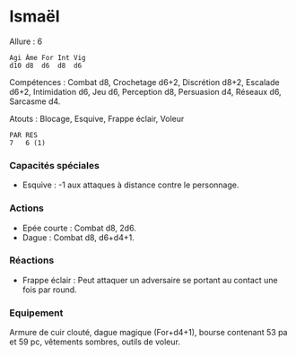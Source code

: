 
# Ismaël

Allure : 6

	Agi	Âme	For	Int	Vig
	d10	d8	d6	d8	d6

Compétences : Combat d8, Crochetage d6+2, Discrétion d8+2, Escalade d6+2, Intimidation d6, Jeu d6, Perception d8, Persuasion d4, Réseaux d6, Sarcasme d4.

Atouts : Blocage, Esquive, Frappe éclair, Voleur

	PAR	RES
	7   6 (1)

### Capacités spéciales
- Esquive : -1 aux attaques à distance contre le personnage.

### Actions
- Epée courte : Combat d8, 2d6.
- Dague : Combat d8, d6+d4+1.

### Réactions
- Frappe éclair : Peut attaquer un adversaire se portant au contact une fois par round.

### Equipement
Armure de cuir clouté, dague magique (For+d4+1), bourse contenant 53 pa et 59 pc, vêtements sombres, outils de voleur.
